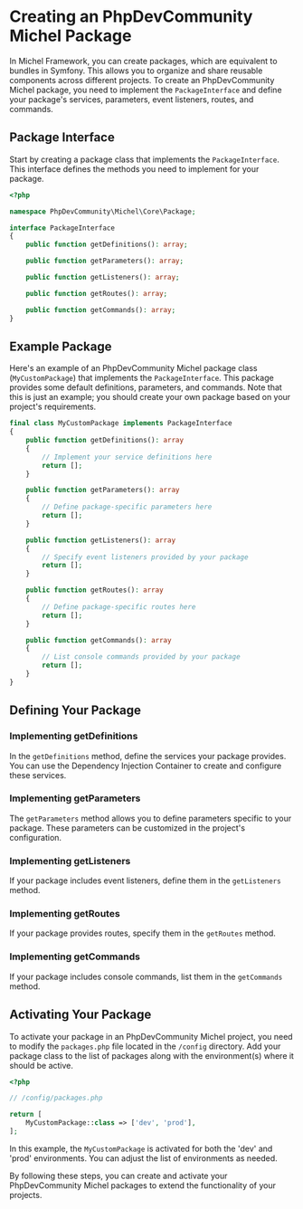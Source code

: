 # Creating an PhpDevCommunity Michel Package

In Michel Framework, you can create packages, which are equivalent to bundles in Symfony. This allows you to organize and share reusable components across different projects. To create an PhpDevCommunity Michel package, you need to implement the `PackageInterface` and define your package's services, parameters, event listeners, routes, and commands.

## Package Interface

Start by creating a package class that implements the `PackageInterface`. This interface defines the methods you need to implement for your package.

```php
<?php

namespace PhpDevCommunity\Michel\Core\Package;

interface PackageInterface
{
    public function getDefinitions(): array;

    public function getParameters(): array;

    public function getListeners(): array;

    public function getRoutes(): array;

    public function getCommands(): array;
}
```

## Example Package

Here's an example of an PhpDevCommunity Michel package class (`MyCustomPackage`) that implements the `PackageInterface`. This package provides some default definitions, parameters, and commands. Note that this is just an example; you should create your own package based on your project's requirements.

```php
final class MyCustomPackage implements PackageInterface
{
    public function getDefinitions(): array
    {
        // Implement your service definitions here
        return [];
    }

    public function getParameters(): array
    {
        // Define package-specific parameters here
        return [];
    }

    public function getListeners(): array
    {
        // Specify event listeners provided by your package
        return [];
    }

    public function getRoutes(): array
    {
        // Define package-specific routes here
        return [];
    }

    public function getCommands(): array
    {
        // List console commands provided by your package
        return [];
    }
}
```

## Defining Your Package

### Implementing getDefinitions

In the `getDefinitions` method, define the services your package provides. You can use the Dependency Injection Container to create and configure these services.

### Implementing getParameters

The `getParameters` method allows you to define parameters specific to your package. These parameters can be customized in the project's configuration.

### Implementing getListeners

If your package includes event listeners, define them in the `getListeners` method.

### Implementing getRoutes

If your package provides routes, specify them in the `getRoutes` method.

### Implementing getCommands

If your package includes console commands, list them in the `getCommands` method.

## Activating Your Package

To activate your package in an PhpDevCommunity Michel project, you need to modify the `packages.php` file located in the `/config` directory. Add your package class to the list of packages along with the environment(s) where it should be active.

```php
<?php

// /config/packages.php

return [
    MyCustomPackage::class => ['dev', 'prod'],
];
```

In this example, the `MyCustomPackage` is activated for both the 'dev' and 'prod' environments. You can adjust the list of environments as needed.

By following these steps, you can create and activate your PhpDevCommunity Michel packages to extend the functionality of your projects.
